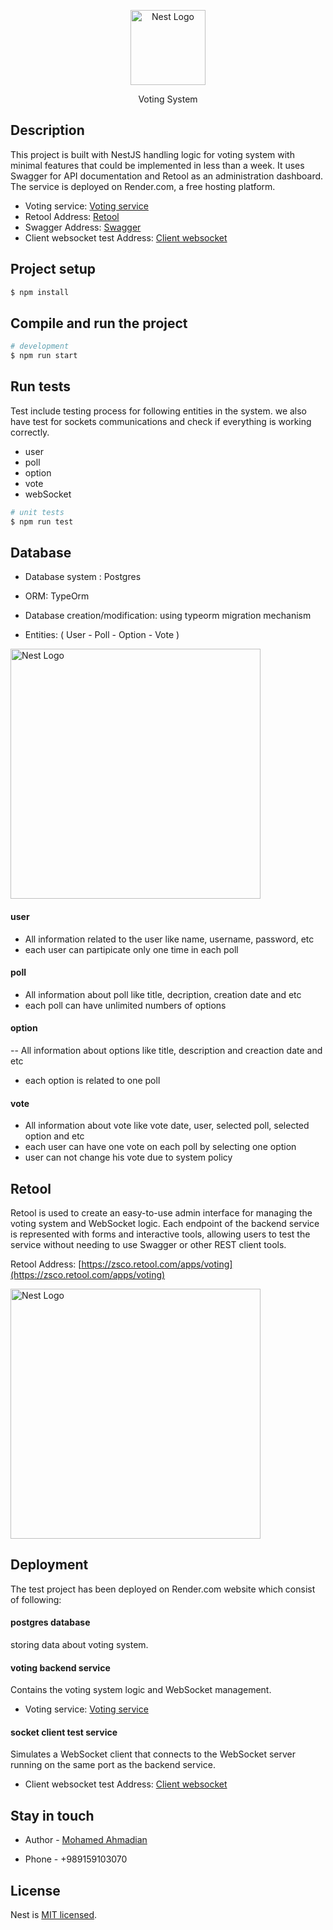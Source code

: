<p align="center">
  <a href="http://nestjs.com/" target="blank"><img src="https://electionbuddy.com/wp-content/uploads/2022/01/Voting-image-6-scaled.jpg" width="120" alt="Nest Logo" /></a>
</p>

[circleci-image]: https://electionbuddy.com/wp-content/uploads/2022/01/Voting-image-6-scaled.jpg

  <p align="center">Voting System</p>

## Description

This project is built with NestJS handling logic for voting system with minimal features that could be implemented in less than a week. It uses Swagger for API documentation and Retool as an administration dashboard. The service is deployed on Render.com, a free hosting platform.

- Voting service: [Voting service](https://voting-6hp9.onrender.com)
- Retool Address: [Retool](https://zsco.retool.com/apps/voting)
- Swagger Address: [Swagger](https://voting-6hp9.onrender.com/swagger)
- Client websocket test Address: [Client websocket](https://test-socket-vmdb.onrender.com/clientTest.html)

## Project setup

```bash
$ npm install
```

## Compile and run the project

```bash
# development
$ npm run start

```

## Run tests

Test include testing process for following entities in the system. we also have test for sockets communications and check if everything is working correctly.

- user
- poll
- option
- vote
- webSocket

```bash
# unit tests
$ npm run test

```

## Database

- Database system : Postgres

- ORM: TypeOrm

- Database creation/modification: using typeorm migration mechanism

- Entities: ( User - Poll - Option - Vote )

<img src="https://i.ibb.co/kKJJxPn/db-Diagram.png" width="400px" alt="Nest Logo" />

#### user

- All information related to the user like name, username, password, etc
- each user can partipicate only one time in each poll

#### poll

- All information about poll like title, decription, creation date and etc
- each poll can have unlimited numbers of options

#### option

-- All information about options like title, description and creaction date and etc

- each option is related to one poll

#### vote

- All information about vote like vote date, user, selected poll, selected option and etc
- each user can have one vote on each poll by selecting one option
- user can not change his vote due to system policy

## Retool

Retool is used to create an easy-to-use admin interface for managing the voting system and WebSocket logic. Each endpoint of the backend service is represented with forms and interactive tools, allowing users to test the service without needing to use Swagger or other REST client tools.

Retool Address: [https://zsco.retool.com/apps/voting](https://zsco.retool.com/apps/voting)

<img src="https://i.ibb.co/269bbWK/retool.png" width="400px" alt="Nest Logo" />

## Deployment

The test project has been deployed on Render.com website which consist of following:

#### postgres database

storing data about voting system.

#### voting backend service

Contains the voting system logic and WebSocket management.

- Voting service: [Voting service](https://voting-6hp9.onrender.com)

#### socket client test service

Simulates a WebSocket client that connects to the WebSocket server running on the same port as the backend service.

- Client websocket test Address: [Client websocket](https://test-socket-vmdb.onrender.com/clientTest.html)

## Stay in touch

- Author - [Mohamed Ahmadian](mohamed.ahmadian@gmail.com)

- Phone - +989159103070

## License

Nest is [MIT licensed](https://github.com/nestjs/nest/blob/master/LICENSE).
